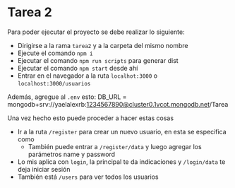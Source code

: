 # Tarea 2

Para poder ejecutar el proyecto se debe realizar lo siguiente:
- Dirigirse a la rama `tarea2` y a la carpeta del mismo nombre
- Ejecute el comando `npm i`
- Ejecutar el comando `npm run scripts` para generar dist
- Ejecutar el comando `npm start` desde ahí
- Entrar en el navegador a la ruta `localhot:3000` o `localhost:3000/usuarios`

Además, agregue al `.env` esto:
DB_URL = mongodb+srv://yaelalexrb:1234567890@cluster0.1vcot.mongodb.net/Tarea



Una vez hecho esto puede proceder a hacer estas cosas
- Ir a la ruta `/register` para crear un nuevo usuario, en esta se especifica como
    - También puede entrar a `/register/data` y luego agregar los parámetros name y password
- Lo mis aplica con `login`, la principal te da indicaciones y `/login/data` te deja iniciar sesión
- También está `/users` para ver todos los usuarios

